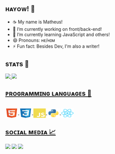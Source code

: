 ## ʜᴀʏᴏᴡ! 👋

- ☕️ My name is Matheus!
- 🔭 I’m currently working on front/back-end!
- 🍥 I’m currently learning JavaScript and others!
- 😄 Pronouns: ʜᴇ/ʜɪᴍ
- ⚡ Fun fact: Besides Dev, I'm also a writer!

## sᴛᴀᴛs 👻

<div>
  <a href="https://github.com/DvlprMatheus">
  <img height="150em" src="https://github-readme-stats.vercel.app/api?username=DvlprMatheus&show_icons=true&theme=dark&include_all_commits=true&count_private=true"/>
  <img height="150em" src="https://github-readme-stats.vercel.app/api/top-langs/?username=DvlprMatheus&layout=compact&langs_count=16&theme=dark"/>
</div>

## ᴘʀᴏɢʀᴀᴍᴍɪɴɢ ʟᴀɴɢᴜᴀɢᴇs 📼

<div style="display: inline_block"><br>
  <img align="center" alt="Theu-HTML" height="30" width="40" src="https://raw.githubusercontent.com/devicons/devicon/master/icons/html5/html5-original.svg">
  <img align="center" alt="Theu-CSS" height="30" width="40" src="https://raw.githubusercontent.com/devicons/devicon/master/icons/css3/css3-original.svg">
  <img align="center" alt="Theu-Js" height="30" width="40" src="https://raw.githubusercontent.com/devicons/devicon/master/icons/javascript/javascript-plain.svg">
  <img align="center" alt="Theu-Python" height="30" width="40" src="https://raw.githubusercontent.com/devicons/devicon/master/icons/python/python-original.svg">
  <img align="center" alt="theu-React" height="30" width="40" src="https://raw.githubusercontent.com/devicons/devicon/master/icons/react/react-original.svg">
</div>

## sᴏᴄɪᴀʟ ᴍᴇᴅɪᴀ 📈

<div> 
  <a href="https://instagram.com/theeux.sz" target="_blank"><img src="https://img.shields.io/badge/-Instagram-%23E4405F?style=for-the-badge&logo=instagram&logoColor=white" target="_blank"></a>
  <a href = "mailto:developer.matheeus@gmail.com"><img src="https://img.shields.io/badge/-Gmail-%23333?style=for-the-badge&logo=gmail&logoColor=white" target="_blank"></a>
  <a href="https://www.linkedin.com/in/vin%C3%ADcius-matheus-263447265/" target="_blank"><img src="https://img.shields.io/badge/-LinkedIn-%230077B5?style=for-the-badge&logo=linkedin&logoColor=white" target="_blank"></a>
</div>
